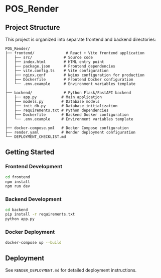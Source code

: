 # POS_Render

## Project Structure

This project is organized into separate frontend and backend directories:

```
POS_Render/
├── frontend/              # React + Vite frontend application
│   ├── src/              # Source code
│   ├── index.html        # HTML entry point
│   ├── package.json      # Frontend dependencies
│   ├── vite.config.ts    # Vite configuration
│   ├── nginx.conf        # Nginx configuration for production
│   ├── Dockerfile        # Frontend Docker configuration
│   └── .env.example      # Environment variables template
│
├── backend/              # Python Flask/FastAPI backend
│   ├── app.py           # Main application
│   ├── models.py        # Database models
│   ├── init_db.py       # Database initialization
│   ├── requirements.txt # Python dependencies
│   ├── Dockerfile       # Backend Docker configuration
│   └── .env.example     # Environment variables template
│
├── docker-compose.yml   # Docker Compose configuration
├── render.yaml          # Render deployment configuration
└── DEPLOYMENT_CHECKLIST.md
```

## Getting Started

### Frontend Development
```bash
cd frontend
npm install
npm run dev
```

### Backend Development
```bash
cd backend
pip install -r requirements.txt
python app.py
```

### Docker Deployment
```bash
docker-compose up --build
```

## Deployment

See `RENDER_DEPLOYMENT.md` for detailed deployment instructions.